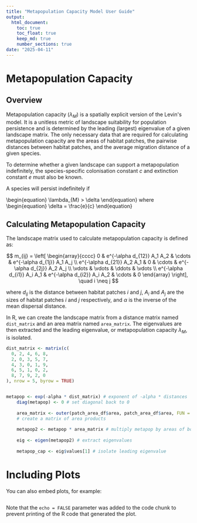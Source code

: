 ```yaml
---
title: "Metapopulation Capacity Model User Guide"
output: 
  html_document: 
    toc: true
    toc_float: true
    keep_md: true
    number_sections: true
date: "2025-04-11"
---
```




# Metapopulation Capacity
## Overview
Metapopulation capacity ($\lambda_{M}$) is a spatially explicit version of the Levin's model. It is a unitless metric of landscape suitability for population persistence and is determined by the leading (largest) eigenvalue of a given landscape matrix. The only necessary data that are required for calculating metapopulation capacity are the areas of habitat patches, the pairwise distances between habitat patches, and the average migration distance of a given species. 

To determine whether a given landscape can support a metapopulation indefinitely, the species-specific colonisation constant $c$ and extinction constant $e$ must also be known.

A species will persist indefinitely if

\begin{equation}
\lambda_{M} > \delta
\end{equation}
where 
\begin{equation}
\delta = \frac{e}{c}
\end{equation}

## Calculating Metapopulation Capacity
The landscape matrix used to calculate metapopulation capacity is defined as:

$$
m_{ij} = \left[
\begin{array}{cccc}
0 & e^{-\alpha d_{12}} A_1 A_2 & \cdots & e^{-\alpha d_{1j}} A_1 A_j \\
e^{-\alpha d_{21}} A_2 A_1 & 0 & \cdots & e^{-\alpha d_{2j}} A_2 A_j \\
\vdots & \vdots & \ddots & \vdots \\
e^{-\alpha d_{i1}} A_i A_1 & e^{-\alpha d_{i2}} A_i A_2 & \cdots & 0
\end{array}
\right], \quad i \neq j
$$

where $d_{ij}$ is the distance between habitat patches $i$ and $j$, $A_i$ and $A_j$ are the sizes of habitat patches $i$ and $j$ respectively, and $\alpha$ is the inverse of the mean dispersal distance.

In R, we can create the landscape matrix from a distance matrix named `dist_matrix` and an area matrix named `area_matrix`. The eigenvalues are then extracted and the leading eigenvalue, or metapopulation capacity $\lambda_{M}$, is isolated.  


``` r
dist_matrix <- matrix(c(
  0, 2, 4, 6, 8,
  2, 0, 3, 5, 7,
  4, 3, 0, 1, 9,
  6, 5, 1, 0, 2,
  8, 7, 9, 2, 0
), nrow = 5, byrow = TRUE)


metapop <- exp(-alpha * dist_matrix) # exponent of -alpha * distances
    diag(metapop) <- 0 # set diagonal back to 0
    
    area_matrix <- outer(patch_area_df$area, patch_area_df$area, FUN = "*")
    # create a matrix of area products
    
    metapop2 <- metapop * area_matrix # multiply metapop by areas of both habitat patches
    
    eig <- eigen(metapop2) # extract eigenvalues
    
    metapop_cap <- eig$values[1] # isolate leading eigenvalue
```

# Including Plots

You can also embed plots, for example:

``` {echo="FALSE"}
```

Note that the `echo = FALSE` parameter was added to the code chunk to prevent printing of the R code that generated the plot.
